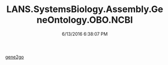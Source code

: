 ﻿---
title: LANS.SystemsBiology.Assembly.GeneOntology.OBO.NCBI
date: 6/13/2016 6:38:07 PM
---

[gene2go](T-LANS.SystemsBiology.Assembly.GeneOntology.OBO.NCBI.gene2go.html)

